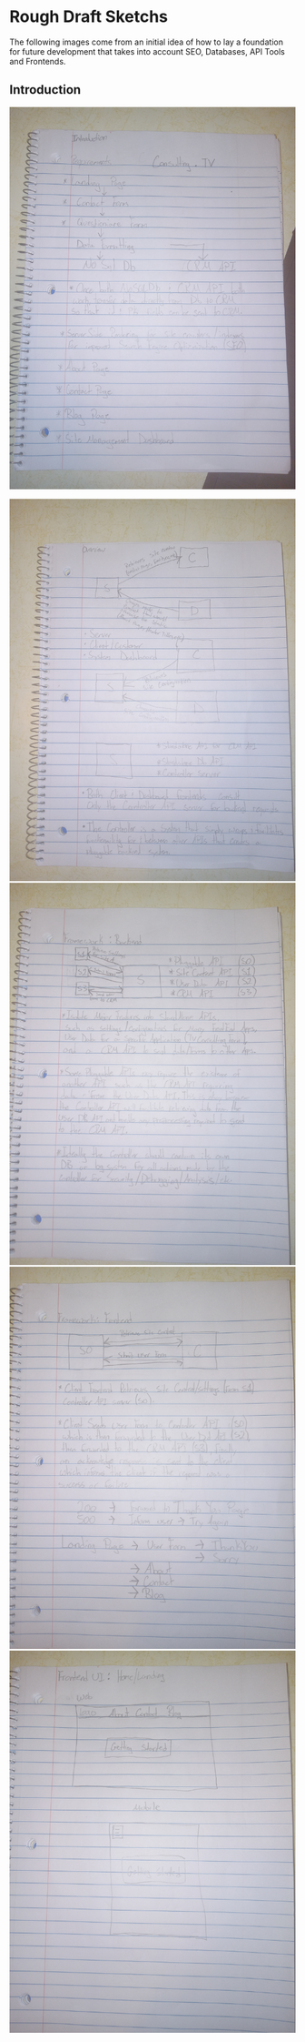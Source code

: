 # Rough Draft Sketchs

 The following images come from an initial idea of how to lay a foundation for future development that takes into account SEO, Databases, API Tools and Frontends.

## Introduction
![Introduction](https://github.com/crispycret/ConsultingTV/blob/main/docs/sketch/rough-draft/000-Introduction.jpg?raw=true)

![Overview](https://github.com/crispycret/ConsultingTV/blob/main/docs/sketch/rough-draft/001-Overview.jpg?raw=true)
![Overview](https://github.com/crispycret/ConsultingTV/blob/main/docs/sketch/rough-draft/002-Backend.jpg?raw=true)
![Overview](https://github.com/crispycret/ConsultingTV/blob/main/docs/sketch/rough-draft/003-Frontend.jpg?raw=true)
![Overview](https://github.com/crispycret/ConsultingTV/blob/main/docs/sketch/rough-draft/004-Frontend-UI-Landing.jpg?raw=true)

<!-- ![Overview](?raw=true) -->
<!-- ![Overview](?raw=true) -->

